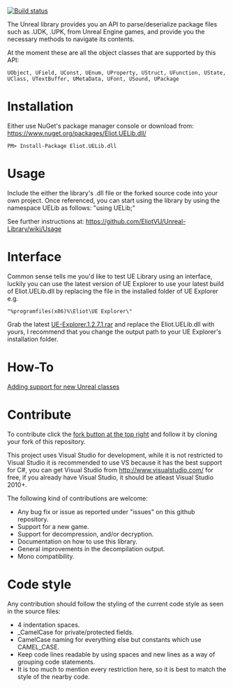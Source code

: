[![Build status](https://ci.appveyor.com/api/projects/status/451gy3lrr06wfxcw?svg=true)](https://ci.appveyor.com/project/EliotVU/unreal-library) 

The Unreal library provides you an API to parse/deserialize package files such as .UDK, .UPK, from Unreal Engine games, and provide you the necessary methods to navigate its contents.

At the moment these are all the object classes that are supported by this API:

    UObject, UField, UConst, UEnum, UProperty, UStruct, UFunction, UState,
    UClass, UTextBuffer, UMetaData, UFont, USound, UPackage


Installation
==============

Either use NuGet's package manager console or download from: https://www.nuget.org/packages/Eliot.UELib.dll/

    PM> Install-Package Eliot.UELib.dll

Usage
==============

Include the either the library's .dll file or the forked source code into your own project.
Once referenced, you can start using the library by using the namespace UELib as follows: "using UELib;"

See further instructions at: https://github.com/EliotVU/Unreal-Library/wiki/Usage

Interface
==============

Common sense tells me you'd like to test UE Library using an interface, luckily you can use the latest version of UE Explorer to use your latest build of Eliot.UELib.dll by replacing the file in the installed folder of UE Explorer e.g.

    "%programfiles(x86)%\Eliot\UE Explorer\"
  
Grab the latest [UE-Explorer.1.2.7.1.rar](http://eliotvu.com/updates/UE-Explorer.1.2.7.1.rar) and replace the Eliot.UELib.dll with yours, I recommend that you change the output path to your UE Explorer's installation folder.

How-To
==============
[Adding support for new Unreal classes](https://github.com/EliotVU/Unreal-Library/wiki/Adding-support-for-new-Unreal-classes) 

Contribute
==============

To contribute click the [fork button at the top right](https://help.github.com/articles/fork-a-repo/) and follow it by cloning your fork of this repository.

This project uses Visual Studio for development, while it is not restricted to Visual Studio it is recommended to use VS because it has the best support for C#, you can get Visual Studio from http://www.visualstudio.com/ for free, if you already have Visual Studio, it should be atleast Visual Studio 2010+.

The following kind of contributions are welcome:
* Any bug fix or issue as reported under "issues" on this github repository.
* Support for a new game.
* Support for decompression, and/or decryption.
* Documentation on how to use this library.
* General improvements in the decompilation output. 
* Mono compatibility.

Code style
==============

Any contribution should follow the styling of the current code style as seen in the source files:
* 4 indentation spaces.
* _CamelCase for private/protected fields.
* CamelCase naming for everything else but constants which use CAMEL_CASE.
* Keep code lines readable by using spaces and new lines as a way of grouping code statements.
* It is too much to mention every restriction here, so it is best to match the style of the nearby code.
